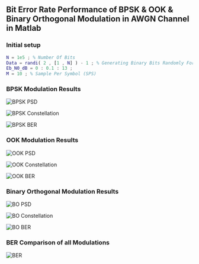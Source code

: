 ## Bit Error Rate Performance of BPSK & OOK & Binary Orthogonal Modulation in AWGN Channel in Matlab

### Initial setup

```matlab
N = 1e5 ; % Number Of Bits
Data = randi( 2 , [1 , N] ) - 1 ; % Generating Binary Bits Randomly For Input Data
Eb_N0_dB = 0 : 0.1 : 13 ;  
M = 10 ; % Sample Per Symbol (SPS)
```

### BPSK Modulation Results
![BPSK PSD](/images/BPSK_PSD.png)

![BPSK Constellation](/images/BPSK_Constellation.png)

![BPSK BER](/images/BPSK_BER.png)

### OOK Modulation Results
![OOK PSD](/images/OOK_PSD.png)

![OOK Constellation](/images/OOK_Constellation.png)

![OOK BER](/images/OOK_BER.png)

### Binary Orthogonal Modulation Results
![BO PSD](/images/BO_PSD.png)

![BO Constellation](/images/BO_Constellation.png)

![BO BER](/images/BO_BER.png)

### BER Comparison of all Modulations

![BER](/images/Totall_BER.png)





